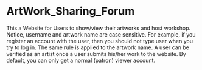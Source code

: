 ﻿# ArtWork_Sharing_Forum
 
This a Website for Users to show/view their artworks and host workshop. Notice, username and artwork 
name are case sensitive. For example, if you register an account with the user, then you should not type 
user when you try to log in. The same rule is applied to the artwork name. A user can be verified as an 
artist once a user submits his/her work to the website. By default, you can only get a normal (patron) 
viewer account.
